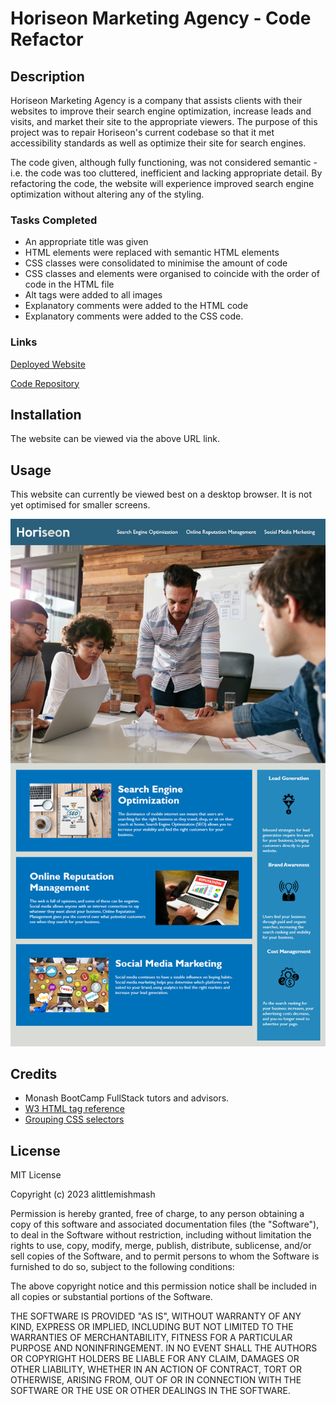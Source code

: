 # Horiseon Marketing Agency - Code Refactor

## Description

Horiseon Marketing Agency is a company that assists clients with their websites to improve their search engine optimization, increase leads and visits, and market their site to the appropriate viewers. The purpose of this project was to repair Horiseon's current codebase so that it met accessibility standards as well as optimize their site for search engines. 

The code given, although fully functioning, was not considered semantic - i.e. the code was too cluttered, inefficient and lacking appropriate detail.
By refactoring the code, the website will experience improved search engine optimization without altering any of the styling.

### Tasks Completed
- An appropriate title was given
- HTML elements were replaced with semantic HTML elements
- CSS classes were consolidated to minimise the amount of code
- CSS classes and elements were organised to coincide with the order of code in the HTML file
- Alt tags were added to all images
- Explanatory comments were added to the HTML code
- Explanatory comments were added to the CSS code.

### Links

[Deployed Website](https://alittlemishmash.github.io/Horiseon_Refactor/)

[Code Repository](https://github.com/alittlemishmash/Horiseon_Refactor.git)


## Installation

The website can be viewed via the above URL link.


## Usage

This website can currently be viewed best on a desktop browser. It is not yet optimised for smaller screens.

![screenshot of index.html](./images/01-html-css-git-homework-demo.png)

    
## Credits

- Monash BootCamp FullStack tutors and advisors.
- [W3 HTML tag reference](https://www.w3schools.com/tags/default.asp)
- [Grouping CSS selectors](https://www.thoughtco.com/grouping-multiple-css-selectors-3467065)


## License

MIT License

Copyright (c) 2023 alittlemishmash

Permission is hereby granted, free of charge, to any person obtaining a copy
of this software and associated documentation files (the "Software"), to deal
in the Software without restriction, including without limitation the rights
to use, copy, modify, merge, publish, distribute, sublicense, and/or sell
copies of the Software, and to permit persons to whom the Software is
furnished to do so, subject to the following conditions:

The above copyright notice and this permission notice shall be included in all
copies or substantial portions of the Software.

THE SOFTWARE IS PROVIDED "AS IS", WITHOUT WARRANTY OF ANY KIND, EXPRESS OR
IMPLIED, INCLUDING BUT NOT LIMITED TO THE WARRANTIES OF MERCHANTABILITY,
FITNESS FOR A PARTICULAR PURPOSE AND NONINFRINGEMENT. IN NO EVENT SHALL THE
AUTHORS OR COPYRIGHT HOLDERS BE LIABLE FOR ANY CLAIM, DAMAGES OR OTHER
LIABILITY, WHETHER IN AN ACTION OF CONTRACT, TORT OR OTHERWISE, ARISING FROM,
OUT OF OR IN CONNECTION WITH THE SOFTWARE OR THE USE OR OTHER DEALINGS IN THE
SOFTWARE.
